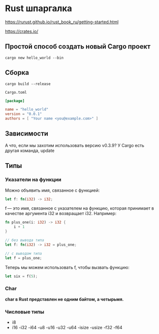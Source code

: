 # Rust шпаргалка

https://rurust.github.io/rust_book_ru/getting-started.html

https://crates.io/

## Простой способ создать новый Cargo проект

`cargo new hello_world --bin`

## Сборка

`cargo build --release`

`Cargo.toml`

```toml
[package]

name = "hello_world"
version = "0.0.1"
authors = [ "Your name <you@example.com>" ]
```
## Зависимости

А что, если мы захотим использовать версию v0.3.9? У Cargo есть другая команда, update


## Типы

### Указатели на функции

Можно объявить имя, связанное с функцией:

```rust
let f: fn(i32) -> i32;
```
f — это имя, связанное с указателем на функцию, которая принимает в качестве аргумента i32 и возвращает i32. Например:


```rust
fn plus_one(i: i32) -> i32 {
    i + 1
}

// без вывода типа
let f: fn(i32) -> i32 = plus_one;

// с выводом типа
let f = plus_one;
```
Теперь мы можем использовать f, чтобы вызвать функцию:


```rust
let six = f(5);
```

### Char

**char в Rust представлен не одним байтом, а четырьмя.**

### Числовые типы

- i8
- i16
-i32
-i64
-u8
-u16
-u32
-u64
-isize
-usize
-f32
-f64

